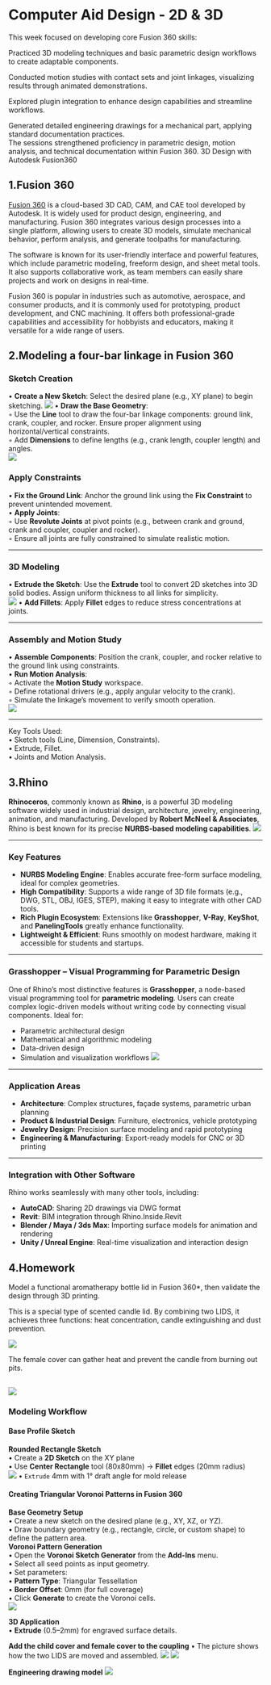 # Computer Aid Design - 2D & 3D

This week focused on developing core Fusion 360 skills:  

Practiced 3D modeling techniques and basic parametric design workflows to create adaptable components.  

Conducted motion studies with contact sets and joint linkages, visualizing results through animated demonstrations.  

Explored plugin integration to enhance design capabilities and streamline workflows.  

Generated detailed engineering drawings for a mechanical part, applying standard documentation practices.  
The sessions strengthened proficiency in parametric design, motion analysis, and technical documentation within Fusion 360.
3D Design with Autodesk Fusion360

## 1.Fusion 360
[Fusion 360](https://www.autodesk.com/products/fusion-360/overview?term=1-YEAR&tab=subscription) is a cloud-based 3D CAD, CAM, and CAE tool developed by Autodesk. It is widely used for product design, engineering, and manufacturing. Fusion 360 integrates various design processes into a single platform, allowing users to create 3D models, simulate mechanical behavior, perform analysis, and generate toolpaths for manufacturing.

The software is known for its user-friendly interface and powerful features, which include parametric modeling, freeform design, and sheet metal tools. It also supports collaborative work, as team members can easily share projects and work on designs in real-time.

Fusion 360 is popular in industries such as automotive, aerospace, and consumer products, and it is commonly used for prototyping, product development, and CNC machining. It offers both professional-grade capabilities and accessibility for hobbyists and educators, making it versatile for a wide range of users.

## 2.Modeling a four-bar linkage in Fusion 360

### **Sketch Creation**  

   • **Create a New Sketch**: 
   Select the desired plane (e.g., XY plane) to begin sketching. 
   ![](https://unncfab.oss-cn-hangzhou.aliyuncs.com/img/zhao/20250507164008587.png) 
   • **Draw the Base Geometry**:  
     ◦ Use the **Line** tool to draw the four-bar linkage components: ground link, crank, coupler, and rocker. Ensure proper alignment using horizontal/vertical constraints.  
     ◦ Add **Dimensions** to define lengths (e.g., crank length, coupler length) and angles.  
![](https://unncfab.oss-cn-hangzhou.aliyuncs.com/img/zhao/20250408173652889.png)


### **Apply Constraints**  
   • **Fix the Ground Link**: Anchor the ground link using the **Fix Constraint** to prevent unintended movement.  
   • **Apply Joints**:  
     ◦ Use **Revolute Joints** at pivot points (e.g., between crank and ground, crank and coupler, coupler and rocker).  
     ◦ Ensure all joints are fully constrained to simulate realistic motion.  

---

### **3D Modeling**  
   • **Extrude the Sketch**: Use the **Extrude** tool to convert 2D sketches into 3D solid bodies. Assign uniform thickness to all links for simplicity.  
   ![](https://unncfab.oss-cn-hangzhou.aliyuncs.com/img/zhao/20250325152630525.png)
   • **Add Fillets**: Apply **Fillet** edges to reduce stress concentrations at joints.  

---

### **Assembly and Motion Study**  
   • **Assemble Components**: Position the crank, coupler, and rocker relative to the ground link using constraints.  
   • **Run Motion Analysis**:  
     ◦ Activate the **Motion Study** workspace.  
     ◦ Define rotational drivers (e.g., apply angular velocity to the crank).  
     ◦ Simulate the linkage’s movement to verify smooth operation.  
![](https://unncfab.oss-cn-hangzhou.aliyuncs.com/img/zhao/20250325165034724.png)
 

---
Key Tools Used:  
• Sketch tools (Line, Dimension, Constraints).  
• Extrude, Fillet.  
• Joints and Motion Analysis.  

## 3.Rhino

**Rhinoceros**, commonly known as **Rhino**, is a powerful 3D modeling software widely used in industrial design, architecture, jewelry, engineering, animation, and manufacturing. Developed by **Robert McNeel & Associates**, Rhino is best known for its precise **NURBS-based modeling capabilities**.
![](https://unncfab.oss-cn-hangzhou.aliyuncs.com/img/zhao/20250507171413293.png)

---

###  Key Features

* **NURBS Modeling Engine**: Enables accurate free-form surface modeling, ideal for complex geometries.
* **High Compatibility**: Supports a wide range of 3D file formats (e.g., DWG, STL, OBJ, IGES, STEP), making it easy to integrate with other CAD tools.
* **Rich Plugin Ecosystem**: Extensions like **Grasshopper**, **V-Ray**, **KeyShot**, and **PanelingTools** greatly enhance functionality.
* **Lightweight & Efficient**: Runs smoothly on modest hardware, making it accessible for students and startups.

---

### Grasshopper – Visual Programming for Parametric Design

One of Rhino’s most distinctive features is **Grasshopper**, a node-based visual programming tool for **parametric modeling**. Users can create complex logic-driven models without writing code by connecting visual components. Ideal for:

* Parametric architectural design
* Mathematical and algorithmic modeling
* Data-driven design
* Simulation and visualization workflows
![](https://unncfab.oss-cn-hangzhou.aliyuncs.com/img/zhao/20250507171528911.png)
---

### Application Areas

* **Architecture**: Complex structures, façade systems, parametric urban planning
* **Product & Industrial Design**: Furniture, electronics, vehicle prototyping
* **Jewelry Design**: Precision surface modeling and rapid prototyping
* **Engineering & Manufacturing**: Export-ready models for CNC or 3D printing

---

### Integration with Other Software

Rhino works seamlessly with many other tools, including:

* **AutoCAD**: Sharing 2D drawings via DWG format
* **Revit**: BIM integration through Rhino.Inside.Revit
* **Blender / Maya / 3ds Max**: Importing surface models for animation and rendering
* **Unity / Unreal Engine**: Real-time visualization and interaction design




## 4.Homework

Model a functional aromatherapy bottle lid in Fusion 360*, then validate the design through 3D printing. 

 This is a special type of scented candle lid. By combining two LIDS, it achieves three functions: heat concentration, candle extinguishing and dust prevention.

![](https://unncfab.oss-cn-hangzhou.aliyuncs.com/img/zhao/2ab86df2ee508d4a4f5e7711e0a4350.jpg)

The female cover can gather heat and prevent the candle from burning out pits.

![](https://unncfab.oss-cn-hangzhou.aliyuncs.com/img/zhao/20250417134308991.png)
---

### Modeling Workflow  

####  Base Profile Sketch 
**Rounded Rectangle Sketch**  
  • Create a **2D Sketch** on the XY plane  
  • Use **Center Rectangle** tool (80x80mm) → **Fillet** edges (20mm radius)  
 ![](https://unncfab.oss-cn-hangzhou.aliyuncs.com/img/zhao/20250507165941342.png)
  • `Extrude` 4mm with 1° draft angle for mold release  
#### Creating Triangular Voronoi Patterns in Fusion 360


 **Base Geometry Setup**  
• Create a new sketch on the desired plane (e.g., XY, XZ, or YZ).  
• Draw boundary geometry (e.g., rectangle, circle, or custom shape) to define the pattern area.  
**Voronoi Pattern Generation**  
• Open the **Voronoi Sketch Generator** from the **Add-Ins** menu.  
• Select all seed points as input geometry.  
• Set parameters:  
  • **Pattern Type**: Triangular Tessellation  
  • **Border Offset**: 0mm (for full coverage)  
• Click **Generate** to create the Voronoi cells.  
![](https://unncfab.oss-cn-hangzhou.aliyuncs.com/img/zhao/20250417041124137.png)

 **3D Application**  
• **Extrude** (0.5–2mm) for engraved surface details.   

**Add the child cover and female cover to the coupling**
• The picture shows how the two LIDS are moved and assembled.
![](https://unncfab.oss-cn-hangzhou.aliyuncs.com/img/zhao/20250417035510467.png)
![](https://unncfab.oss-cn-hangzhou.aliyuncs.com/img/zhao/20250417035525242.png)

**Engineering drawing model**
![](https://unncfab.oss-cn-hangzhou.aliyuncs.com/img/zhao/20250417040018113.png)
